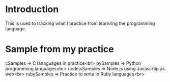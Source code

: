 # Introduction

This is used to tracking what I practice from learnring the programming language.

# Sample from my practice

cSamples      => C lanaguages in practice<br\>
pySamples     => Python programming languages<br\>
nodejsSamples => Node.js using Javascrtip as web<br\>
rubySamples   => Practice to write in Ruby languages<br\>


